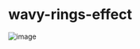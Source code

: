 # wavy-rings-effect
![image](https://i.pinimg.com/originals/7d/3e/e4/7d3ee487e89c65563ba14bc10648e1ba.png)
